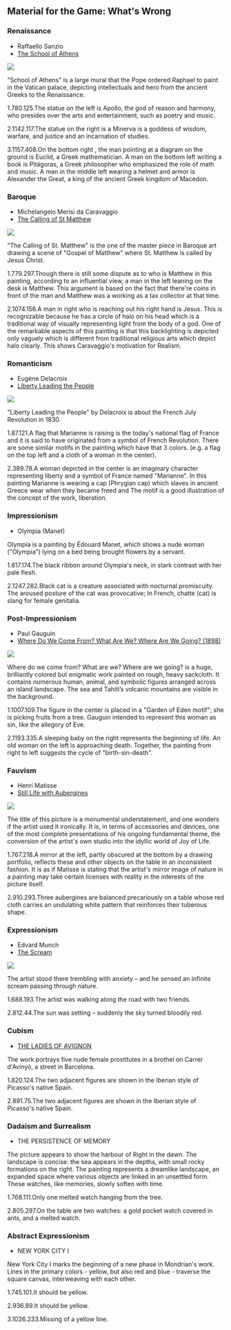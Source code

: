## Material for the Game: What's Wrong
### Renaissance
* Raffaello Sanzio
* [The School of Athens](https://en.wikipedia.org/wiki/The_School_of_Athens)

![](./school_of_athens.jpg)

"School of Athens" is a large mural that the Pope ordered Raphael to paint in the Vatican palace, depicting intellectuals and hero from the ancient Greeks to the Renaissance.

1.780.125.The statue on the left is Apollo, the god of reason and harmony, who presides over the arts and entertainment, such as poetry and music.

2.1142.117.The statue on the right is a Minerva is a goddess of wisdom, warfare, and justice and an incarnation of studies.

3.1157.408.On the bottom right , the man pointing at a diagram on the ground is Euclid, a Greek mathematician. A man on the bottom left writing a book is Pitágoras, a Greek philosopher who emphasized the role of math and music. A man in the middle left wearing a helmet and armor is Alexander the Great, a king of the ancient Greek kingdom of Macedon.

### Baroque
* Michelangelo Merisi da Caravaggio
* [The Calling of St Matthew](https://en.wikipedia.org/wiki/The_Calling_of_St_Matthew_(Caravaggio))

![](./the_calling_of_st.matthew.jpg)

"The Calling of St. Matthew" is the one of the master piece in Baroque art drawing a scene of "Gospel of Matthew" where St. Matthew is called by Jesus Christ.   

1.779.297.Though there is still some dispute as to who is Matthew in this painting, according to an influential view, a man in the left leaning on the desk is Matthew. This argument is based on the fact that there're coins in front of the man and Matthew was a working as a tax collector at that time.

2.1074.156.A man in right who is reaching out his right hand is Jesus. This is recognizable because he has a circle of halo on his head which is a traditional way of visually representing light from the body of a god. One of the remarkable aspects of this painting is that this backlighting is depicted only vaguely which is different from traditional religious arts which depict halo clearly. This shows Caravaggio's motivation for Realism.

### Romanticism
* Eugène Delacroix
* [Liberty Leading the People](https://en.wikipedia.org/wiki/Liberty_Leading_the_People)

![](./liberty_leading_the_people.jpg)

"Liberty Leading the People" by Delacroix is about the French July Revolution in 1830.

1.87.121.A flag that Marianne is raising is the today's national flag of France and it is said to have originated from a symbol of French Revolution. There are some similar motifs in the painting which have that 3 colors. (e.g. a flag on the top left and a cloth of a woman in the center).

2.389.78.A woman depicted in the center is an imaginary character representing liberty and a symbol of France named "Marianne". In this painting Marianne is wearing a cap (Phrygian cap) which slaves in ancient Greece wear when they became freed and The motif is a good illustration of the concept of the work, liberation.

### Impressionism
* Olympia (Manet)
  
Olympia is a painting by Édouard Manet, which shows a nude woman ("Olympia") lying on a bed being brought flowers by a servant.

1.817.174.The black ribbon around Olympia's neck, in stark contrast with her pale flesh.

2.1247.282.Black cat is a creature associated with nocturnal promiscuity. The aroused posture of the cat was provocative; In French, chatte (cat) is slang for female genitalia.

### Post-Impressionism
* Paul Gauguin
* [Where Do We Come From? What Are We? Where Are We Going? (1898)](https://en.wikipedia.org/wiki/Where_Do_We_Come_From%3F_What_Are_We%3F_Where_Are_We_Going%3F)

![](./D'ou_venons-nous_circle.png)

Where do we come from? What are we? Where are we going? is a huge, brilliantly colored but enigmatic work painted on rough, heavy sackcloth. It contains numerous human, animal, and symbolic figures arranged across an island landscape. The sea and Tahiti’s volcanic mountains are visible in the background.

1.1007.109.The figure in the center is placed in a "Garden of Eden motif"; she is picking fruits from a tree. Gauguin intended to represent this woman as sin, like the allegory of Eve.

2.1193.335.A sleeping baby on the right represents the beginning of life. An old woman on the left is approaching death. Together, the painting from right to left suggests the cycle of "birth-sin-death".

### Fauvism
* Henri Matisse
* [Still Life with Aubergines](https://www.henrimatisse.org/still-life-with-aubergines.jsp)

![](./still-life-with-aubergines_cricle.png)

The title of this picture is a monumental understatement, and one wonders if the artist used it ironically. It is, in terms of accessories and devices, one of the most complete presentations of his ongoing fundamental theme, the conversion of the artist's own studio into the idyllic world of Joy of Life.

1.767.218.A mirror at the left, partly obscured at the bottom by a drawing portfolio, reflects these and other objects on the table in an inconsistent fashion. It is as if Matisse is stating that the artist's mirror image of nature in a painting may take certain licenses with reality in the interests of the picture itself.

2.910.293.Three aubergines are balanced precariously on a table whose red cloth carries an undulating white pattern that reinforces their tuberous shape.

### Expressionism
* Edvard Munch
* [The Scream](https://en.wikipedia.org/wiki/The_Scream)

![](./The_Scream_circle.jpg)

The artist stood there trembling with anxiety – and he sensed an infinite scream passing through nature.

1.688.193.The artist was walking along the road with two friends.

2.812.44.The sun was setting – suddenly the sky turned bloodily red.

### Cubism
* [THE LADIES OF AVIGNON](https://en.wikipedia.org/wiki/Les_Demoiselles_d%27Avignon)

The work  portrays five nude female prostitutes in a brothel on Carrer d'Avinyó, a street in Barcelona.

1.820.124.The two adjacent figures are shown in the Iberian style of Picasso's native Spain.

2.891.75.The two adjacent figures are shown in the Iberian style of Picasso's native Spain.


### Dadaism and Surrealism
* THE PERSISTENCE OF MEMORY
  
The picture appears to show the harbour of Right in the dawn. The landscape is concise: the sea appears in the depths, with small rocky formations on the right. The painting represents a dreamlike landscape, an expanded space where various objects are linked in an unsettled form. These watches, like memories, slowly soften with time. 

1.768.111.Only one melted watch hanging from the tree. 

2.805.297.On the table are two watches: a gold pocket watch covered in ants, and a melted watch.


### Abstract Expressionism
* NEW YORK CITY I
  
New York City I marks the beginning of a new phase in Mondrian's work. Lines in the primary colors - yellow, but also red and blue - traverse the square canvas, interweaving with each other.

1.745.101.It should be yellow. 

2.936.89.It should be yellow. 

3.1026.233.Missing of a yellow line.
